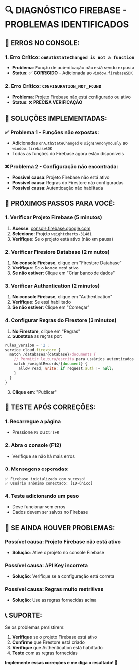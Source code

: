 # 🔍 **DIAGNÓSTICO FIREBASE - PROBLEMAS IDENTIFICADOS**

## 🚨 **ERROS NO CONSOLE:**

### **1. Erro Crítico: `onAuthStateChanged is not a function`**
- **Problema**: Função de autenticação não está sendo exposta
- **Status**: ✅ **CORRIGIDO** - Adicionada ao `window.firebaseSDK`

### **2. Erro Crítico: `CONFIGURATION_NOT_FOUND`**
- **Problema**: Projeto Firebase não está configurado ou ativo
- **Status**: ❌ **PRECISA VERIFICAÇÃO**

## 🔧 **SOLUÇÕES IMPLEMENTADAS:**

### **✅ Problema 1 - Funções não expostas:**
- Adicionadas `onAuthStateChanged` e `signInAnonymously` ao `window.firebaseSDK`
- Todas as funções do Firebase agora estão disponíveis

### **❌ Problema 2 - Configuração não encontrada:**
- **Possível causa**: Projeto Firebase não está ativo
- **Possível causa**: Regras do Firestore não configuradas
- **Possível causa**: Autenticação não habilitada

## 🚀 **PRÓXIMOS PASSOS PARA VOCÊ:**

### **1. Verificar Projeto Firebase (5 minutos)**
1. **Acesse**: [console.firebase.google.com](https://console.firebase.google.com)
2. **Selecione**: Projeto `weightcharts-314d1`
3. **Verifique**: Se o projeto está ativo (não em pausa)

### **2. Verificar Firestore Database (2 minutos)**
1. **No console Firebase**, clique em "Firestore Database"
2. **Verifique**: Se o banco está ativo
3. **Se não estiver**: Clique em "Criar banco de dados"

### **3. Verificar Authentication (2 minutos)**
1. **No console Firebase**, clique em "Authentication"
2. **Verifique**: Se está habilitado
3. **Se não estiver**: Clique em "Começar"

### **4. Configurar Regras do Firestore (3 minutos)**
1. **No Firestore**, clique em "Regras"
2. **Substitua** as regras por:

```javascript
rules_version = '2';
service cloud.firestore {
  match /databases/{database}/documents {
    // Permitir leitura/escrita para usuários autenticados
    match /weightRecords/{document} {
      allow read, write: if request.auth != null;
    }
  }
}
```

3. **Clique em**: "Publicar"

## 🧪 **TESTE APÓS CORREÇÕES:**

### **1. Recarregue a página**
- Pressione `F5` ou `Ctrl+R`

### **2. Abra o console (F12)**
- Verifique se não há mais erros

### **3. Mensagens esperadas:**
```
✅ Firebase inicializado com sucesso!
✅ Usuário anônimo conectado: [ID-único]
```

### **4. Teste adicionando um peso**
- Deve funcionar sem erros
- Dados devem ser salvos no Firebase

## 🚨 **SE AINDA HOUVER PROBLEMAS:**

### **Possível causa**: Projeto Firebase não está ativo
- **Solução**: Ative o projeto no console Firebase

### **Possível causa**: API Key incorreta
- **Solução**: Verifique se a configuração está correta

### **Possível causa**: Regras muito restritivas
- **Solução**: Use as regras fornecidas acima

## 📞 **SUPORTE:**

Se os problemas persistirem:
1. **Verifique** se o projeto Firebase está ativo
2. **Confirme** que Firestore está criado
3. **Verifique** que Authentication está habilitado
4. **Teste** com as regras fornecidas

**Implemente essas correções e me diga o resultado! 🚀**
